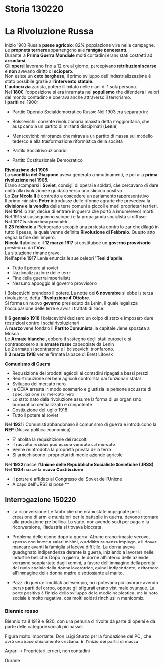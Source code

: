 
# Storia 130220

 # La Rivoluzione Russa  
  
Inizio '900 Russia **paese agricolo**: 82% popolazione vive nelle campagne.  
Le **proprietà terriere** appartengono alle **famiglie benestanti**.  
Durante la **Prima Guerra Mondiale** molti contadini erano stati costretti ad **arruolarsi**.  
Gli **operai** lavorano fino a 12 ore al giorno, percepivano **retribuzioni scarse** e **non** avevano diritto di **sciopero**.  
Non esiste un **ceto borghese**, il primo sviluppo dell'industrializzazione è stato possibile grazie all'**intervento statale**.  
**L'autocrazia** zarista, potere illimitato nelle mani di 1 sola persona.  
Nel **1800** l'opposizione si era incarnata nel **populismo** che difendeva i valori del mondo contadino e operava anche attraverso il terrorismo.  
I **pariti** nel 1900:  
  
- Partito Operaio Socialdemocratico Russo: Nel 1903 era separato in:  
  
- Bolscevichi: corrente rivoluzionaria maxista detta maggioritaria, che auspicano a un partito di militanti disciplinati (**Lenin**)  
- Menscevichi: minoranza che mirava a un partito di massa sul modello tedesco e alla trasformazione riformistica della società  
- Partito Socialrivoluzionario  
- Partito Costituzionale Democratico  
  
**Rivoluzione del 1905**  
La **sconfitta del Giappone** aveva generato ammutinamenti, e poi una **prima rivoluzione nel 1905**.  
Erano scomparsi i **Soviet**, consigli di operai e soldati, che cercavano di dare unità alla rivoluzione e guidarla verso uno sbocco positivo  
Lo **Zar Nicola II** è costretto a concedere un parlamento rappresentativo  
Il primo ministro **Peter** introdusse delle riforme agrarie che prevedeva la **divisione e la vendita** delle terre comuni a piccoli e medi proprietari terrieri.  
Nel **1914** lo zar, decise di entrare in guerra che portò a innumerevoli morti.  
Nel 1915 si susseguirono scioperi e la propaganda socialista si diffuse.  
Nel 1917 la situazione precipitò.  
Il **23 febbraio** a Pietrogrado scoppiò una protesta contro lo zar che dilagò in tutto il paese, la quale venne definita **Rivoluzione di Febbraio**. Questo atto segna la fine dell'impero.  
**Nicola II** abdica e il **12 marzo 1917** si costituisce un **governo provvisorio** presieduto da l'**Vov**.  
La situazione rimane grave.  
Nell'**aprile 1917** Lenin enuncia le sue celebri "**Tesi d'aprile**:  
  
- Tutto il potere ai soviet  
- Nazionalizzazione delle terre  
- Fine della guerra imperialista  
- Nessuno appoggio al governo provvisorio  
  
I Bolscevichi prendono il potere. La notte del **6 novembre** si ebbe la terza rivoluzione, detta "**Rivoluzione d'Ottobre**.  
Si forma un nuovo **governo** presieduto da Lenin, il quale legalizza l'occupazione delle terre e avvia i trattati di pace.  
  
Il **6 gennaio 1918** i bolscevichi decisero un colpo di stato e imposero dure restrizioni contro i socialrivoluzionari  
A **marzo** vene fondato il **Partito Comunista**, la capitale viene spostata a Mosca  
Le **Armate bianche** , ebbero il sostegno degli stati europei e si contrapposero alle **armate rosse** capeggiate da Lenin  
Le 2 armate si scontrarono e i bolscevichi trionfarono.  
Il **3 marzo 1918** venne firmata la pace di Brest Litovsk  
  
**Comunismo di Guerra**  
  
- Requisizione dei prodotti agricoli ai contadini ripagati a bassi prezzi  
- Redistribuzione dei beni agricoli controllata dai funzionari statali  
- Sviluppo del mercato nero  
- la CEKA arresta in modo sommario e giustizia le persone accusate di speculazione sul mercato nero  
- Lo stato nato dalla rivoluzione assume la forma di un organismo burocratico centralizzato e onnipotente  
- Costituzione del luglio 1918  
- Tutto il potere ai soviet  
  
Nel **1921** i Comunisti abbandonano il comunismo di guerra e introducono la **NEP** (Nuova politica economica)  
  
- E' abolita la requisitizione dei raccolti  
- Il raccolto residuo può essere venduto sul mercato  
- Venne reintrodotta la proprietà privata della terra  
- Si arricchiscono i proprietari di medie aziende agricole  
  
Nel **1922** nasce l'**Unione delle Repubbliche Socialiste Sovietiche (URSS)**  
Nel **1924** nasce la **nuova Costituzione**  
  
- Il potere è affidato al Congresso dei Soviet dell'Unione  
- A capo dell'URSS si pose **


 ## Interrogazione 150220

 - La riconversione: 
Le fabbriche che erano state impegnate per la creazione di armi e munizioni per le battaglie in guerra, devono ritornare alla produzione pre bellica.
Lo stato, non avendo soldi per pagare la riconversione, l'industria si trovava bloccata.

- Problema delle donne dopo la guerra:
Alcune erano rimaste vedove, spesso con lavori a salari minimi, o addirittura senza impiego, e il dover mandare avanti la famiglia si faceva difficile.
La donna aveva guadagnato indipendenza durante la guerra, iniziando a lavorare nelle industrie belliche.
Dopo la guerra, le donne all'interno delle aziende verranno soppiantate dagli uomini, a favore dell'immagine della perdita del ruolo sociale della donna lavoratrice, quindi indipendente, e ritornare all'immagine della donna madre e sottostante al marito.

- Pazzi di guerra:
I mutilati ad esempio, non potevano più lavorare avendo perso parti del corpo, oppure gli sfigurati erano visti male ovunque.
La parte positiva è l'inizio dello sviluppo della medicina plastica, ma la nota sociale è molto negativa, con molti soldati rinchiusi in manicomio.

### Biennio rosso
Biennio tra il 1919 e 1920, con una penuria di rivolte da parte di operai e da parte delle categorie sociali più basse.

Figura molto importante: Don Luigi Sturzo per la fondazione del PCI, che avrà una base chiaramente cristiana.
E' l'inizio dei partiti di massa


Agrari -> Proprietari terrieri, non contadini

Durane

<!--stackedit_data:
eyJoaXN0b3J5IjpbLTEzODkxMjgxMTAsLTI3NzQ0NzM1MSwtMT
MyNDQ1OTA3MSw1MTA3MDQ3NzFdfQ==
-->